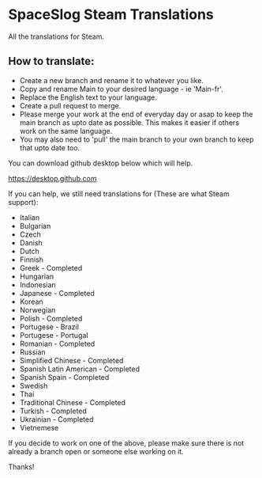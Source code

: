 # SpaceSlog Steam Translations

All the translations for Steam.


## How to translate:

- Create a new branch and rename it to whatever you like.
- Copy and rename Main to your desired language - ie 'Main-fr'.
- Replace the English text to your language.
- Create a pull request to merge.
- Please merge your work at the end of everyday day or asap to keep the main branch as upto date as possible. This makes it easier if others work on the same language.
- You may also need to 'pull' the main branch to your own branch to keep that upto date too.


You can download github desktop below which will help.

https://desktop.github.com


If you can help, we still need translations for (These are what Steam support):

- Italian
- Bulgarian
- Czech
- Danish
- Dutch
- Finnish
- Greek - Completed
- Hungarian
- Indonesian
- Japanese - Completed
- Korean
- Norwegian
- Polish - Completed
- Portugese - Brazil
- Portugese - Portugal
- Romanian - Completed
- Russian
- Simplified Chinese - Completed
- Spanish Latin American - Completed
- Spanish Spain - Completed
- Swedish
- Thai
- Traditional Chinese - Completed
- Turkish - Completed
- Ukrainian - Completed
- Vietnemese

If you decide to work on one of the above, please make sure there is not already a branch open or someone else working on it.

Thanks!
